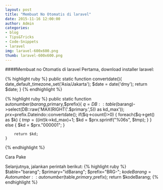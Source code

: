 ```yaml
---
layout: post
title: "Membuat No Otomatis di laravel"
date: 2015-11-16 12:00:00
author: Admin
categories:
- blog
- Tips&Tricks
- Code-Snippets
- laravel
img: laravel-600x600.png
thumb: laravel-600x600.png
---
```


####Membuat no Otomatis di laravel
Pertama, download installer laravel:<!--more-->

{% highlight ruby %}
    public static function convertdate(){
        date_default_timezone_set('Asia/Jakarta');
        $date = date('dmy');
        return $date;
    }
{% endhighlight %}



{% highlight ruby %}
public static function autonumber($barang,$primary,$prefix){
        $q=DB::table($barang)->select(DB::raw('MAX(RIGHT('.$primary.',5)) as kd_max'));
        $prx=$prefix.Dateindo::convertdate();
        if($q->count()>0)
        {
            foreach($q->get() as $k)
            {
                $tmp = ((int)$k->kd_max)+1;
                $kd = $prx.sprintf("%06s", $tmp);
            }
        }
        else
        {
            $kd = $prx."000001";
        }

        return $kd;
    }
{% endhighlight %}

Cara Pake<br />
 
Selanjutnya, jalankan perintah berikut:
{% highlight ruby %}
 $table="barang";
        $primary="idBarang";
        $prefix="BRG-";
        $kodeBarang=Autonumber::autonumber($table,$primary,$prefix);
        return $kodeBarang;
{% endhighlight %}
